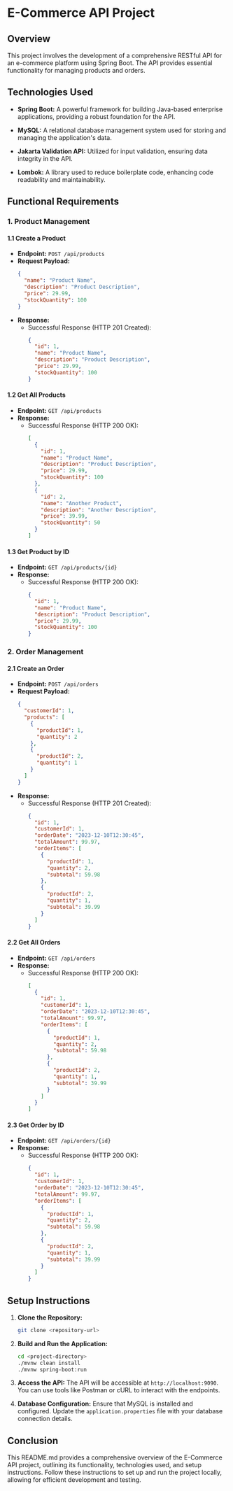 # E-Commerce API Project

## Overview

This project involves the development of a comprehensive RESTful API for an e-commerce platform using Spring Boot. The API provides essential functionality for managing products and orders.

## Technologies Used

- **Spring Boot:** A powerful framework for building Java-based enterprise applications, providing a robust foundation for the API.

- **MySQL:** A relational database management system used for storing and managing the application's data.

- **Jakarta Validation API:** Utilized for input validation, ensuring data integrity in the API.

- **Lombok:** A library used to reduce boilerplate code, enhancing code readability and maintainability.

## Functional Requirements

### 1. Product Management

#### 1.1 Create a Product

- **Endpoint:** `POST /api/products`
- **Request Payload:**
  ```json
  {
    "name": "Product Name",
    "description": "Product Description",
    "price": 29.99,
    "stockQuantity": 100
  }
  ```
- **Response:**
    - Successful Response (HTTP 201 Created):
      ```json
      {
        "id": 1,
        "name": "Product Name",
        "description": "Product Description",
        "price": 29.99,
        "stockQuantity": 100
      }
      ```

#### 1.2 Get All Products

- **Endpoint:** `GET /api/products`
- **Response:**
    - Successful Response (HTTP 200 OK):
      ```json
      [
        {
          "id": 1,
          "name": "Product Name",
          "description": "Product Description",
          "price": 29.99,
          "stockQuantity": 100
        },
        {
          "id": 2,
          "name": "Another Product",
          "description": "Another Description",
          "price": 39.99,
          "stockQuantity": 50
        }
      ]
      ```

#### 1.3 Get Product by ID

- **Endpoint:** `GET /api/products/{id}`
- **Response:**
    - Successful Response (HTTP 200 OK):
      ```json
      {
        "id": 1,
        "name": "Product Name",
        "description": "Product Description",
        "price": 29.99,
        "stockQuantity": 100
      }
      ```

### 2. Order Management

#### 2.1 Create an Order

- **Endpoint:** `POST /api/orders`
- **Request Payload:**
  ```json
  {
    "customerId": 1,
    "products": [
      {
        "productId": 1,
        "quantity": 2
      },
      {
        "productId": 2,
        "quantity": 1
      }
    ]
  }
  ```
- **Response:**
    - Successful Response (HTTP 201 Created):
      ```json
      {
        "id": 1,
        "customerId": 1,
        "orderDate": "2023-12-10T12:30:45",
        "totalAmount": 99.97,
        "orderItems": [
          {
            "productId": 1,
            "quantity": 2,
            "subtotal": 59.98
          },
          {
            "productId": 2,
            "quantity": 1,
            "subtotal": 39.99
          }
        ]
      }
      ```

#### 2.2 Get All Orders

- **Endpoint:** `GET /api/orders`
- **Response:**
    - Successful Response (HTTP 200 OK):
      ```json
      [
        {
          "id": 1,
          "customerId": 1,
          "orderDate": "2023-12-10T12:30:45",
          "totalAmount": 99.97,
          "orderItems": [
            {
              "productId": 1,
              "quantity": 2,
              "subtotal": 59.98
            },
            {
              "productId": 2,
              "quantity": 1,
              "subtotal": 39.99
            }
          ]
        }
      ]
      ```

#### 2.3 Get Order by ID

- **Endpoint:** `GET /api/orders/{id}`
- **Response:**
    - Successful Response (HTTP 200 OK):
      ```json
      {
        "id": 1,
        "customerId": 1,
        "orderDate": "2023-12-10T12:30:45",
        "totalAmount": 99.97,
        "orderItems": [
          {
            "productId": 1,
            "quantity": 2,
            "subtotal": 59.98
          },
          {
            "productId": 2,
            "quantity": 1,
            "subtotal": 39.99
          }
        ]
      }
      ```

## Setup Instructions

1. **Clone the Repository:**
   ```bash
   git clone <repository-url>
   ```

2. **Build and Run the Application:**
   ```bash
   cd <project-directory>
   ./mvnw clean install
   ./mvnw spring-boot:run
   ```

3. **Access the API:**
   The API will be accessible at `http://localhost:9090`. You can use tools like Postman or cURL to interact with the endpoints.

4. **Database Configuration:**
   Ensure that MySQL is installed and configured. Update the `application.properties` file with your database connection details.

## Conclusion

This README.md provides a comprehensive overview of the E-Commerce API project, outlining its functionality, technologies used, and setup instructions. Follow these instructions to set up and run the project locally, allowing for efficient development and testing.